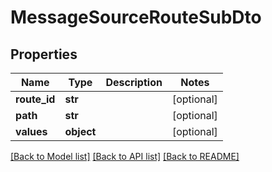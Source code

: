 # MessageSourceRouteSubDto


## Properties
Name | Type | Description | Notes
------------ | ------------- | ------------- | -------------
**route_id** | **str** |  | [optional] 
**path** | **str** |  | [optional] 
**values** | **object** |  | [optional] 

[[Back to Model list]](../README.md#documentation-for-models) [[Back to API list]](../README.md#documentation-for-api-endpoints) [[Back to README]](../README.md)


